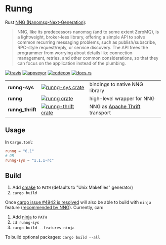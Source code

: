 # Runng

Rust [NNG (Nanomsg-Next-Generation)](https://github.com/nanomsg/nng):

> NNG, like its predecessors nanomsg (and to some extent ZeroMQ), is a lightweight, broker-less library, offering a simple API to solve common recurring messaging problems, such as publish/subscribe, RPC-style request/reply, or service discovery. The API frees the programmer from worrying about details like connection management, retries, and other common considerations, so that they can focus on the application instead of the plumbing.

[![travis](https://travis-ci.org/jeikabu/runng.svg?branch=master)](https://travis-ci.org/jeikabu/runng)
[![appveyor](https://ci.appveyor.com/api/projects/status/0w7puh3t2g8gt4gp/branch/master?svg=true)](https://ci.appveyor.com/project/jake-ruyi/runng/branch/master)
[![codecov](https://codecov.io/gh/jeikabu/runng/branch/master/graph/badge.svg)](https://codecov.io/gh/jeikabu/runng)
[![docs.rs](https://docs.rs/runng/badge.svg)](https://docs.rs/crate/runng/)


||||
|-|-|-
| __runng-sys__ | [![runng-sys crate](https://img.shields.io/crates/v/runng-sys.svg)](https://crates.io/crates/runng-sys) | bindings to native NNG library
| __runng__ | [![runng crate](https://img.shields.io/crates/v/runng.svg)](https://crates.io/crates/runng) | high-level wrapper for NNG
| __runng_thrift__ | [![runng-thrift crate](https://img.shields.io/crates/v/runng-thrift.svg)](https://crates.io/crates/runng-thrift) | NNG as [Apache Thrift](https://github.com/apache/thrift) transport

## Usage

In `Cargo.toml`:
```toml
runng = "0.1"
# OR
runng-sys = "1.1.1-rc"
```

## Build

1. Add [cmake](https://cmake.org) to `PATH` (defaults to "Unix Makefiles" generator)
1. `cargo build`

Once [cargo issue #4942 is resolved](https://github.com/rust-lang/cargo/issues/4942) will also be able to build with `ninja` feature ([recommended by NNG](https://github.com/nanomsg/nng#requirements)).  Currently, can:
1. Add [ninja](https://ninja-build.org/) to `PATH`
1. `cd runng-sys`
1. `cargo build --features ninja`

To build optional packages: `cargo build --all`